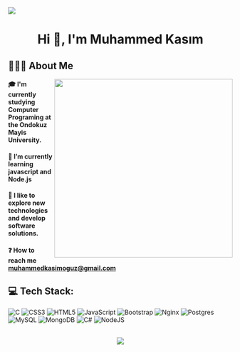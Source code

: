  <img src="https://user-images.githubusercontent.com/74038190/221352995-5ac18bdf-1a19-4f99-bbb6-77559b220470.gif"></img>
<h1 align="center">Hi 👋, I'm Muhammed Kasım</h1>

## 👨🏻‍💻  About Me

<img align="right" width="400" src="https://cdn.dribbble.com/users/1162077/screenshots/3848914/programmer.gif">

 <div>
  
#### 🎓 I'm currently studying Computer Programing at the Ondokuz Mayis University. 
 
#### 🔭  I’m currently learning javascript and Node.js
  

#### 🌱  I like to explore new technologies and develop software solutions.  
  

#### ❓ How to reach me muhammedkasimoguz@gmail.com  
  
 
   
 </div>


## 💻 Tech Stack:
![C](https://img.shields.io/badge/c-%2300599C.svg?style=for-the-badge&logo=c&logoColor=white) ![CSS3](https://img.shields.io/badge/css3-%231572B6.svg?style=for-the-badge&logo=css3&logoColor=white) ![HTML5](https://img.shields.io/badge/html5-%23E34F26.svg?style=for-the-badge&logo=html5&logoColor=white) ![JavaScript](https://img.shields.io/badge/javascript-%23323330.svg?style=for-the-badge&logo=javascript&logoColor=%23F7DF1E) ![Bootstrap](https://img.shields.io/badge/bootstrap-%23563D7C.svg?style=for-the-badge&logo=bootstrap&logoColor=white) ![Nginx](https://img.shields.io/badge/nginx-%23009639.svg?style=for-the-badge&logo=nginx&logoColor=white) ![Postgres](https://img.shields.io/badge/postgres-%23316192.svg?style=for-the-badge&logo=postgresql&logoColor=white) ![MySQL](https://img.shields.io/badge/mysql-%2300f.svg?style=for-the-badge&logo=mysql&logoColor=white) ![MongoDB](https://img.shields.io/badge/MongoDB-%234ea94b.svg?style=for-the-badge&logo=mongodb&logoColor=white) ![C#](https://img.shields.io/badge/c%23-%23239120.svg?style=for-the-badge&logo=c-sharp&logoColor=white) ![NodeJS](https://img.shields.io/badge/node.js-6DA55F?style=for-the-badge&logo=node.js&logoColor=white)

<br/>  


<div align="center">
<img src="https://komarev.com/ghpvc/?username=kasimoguzz&&style=flat-square" align="center" />
</div> 








  

 

  

 

  




